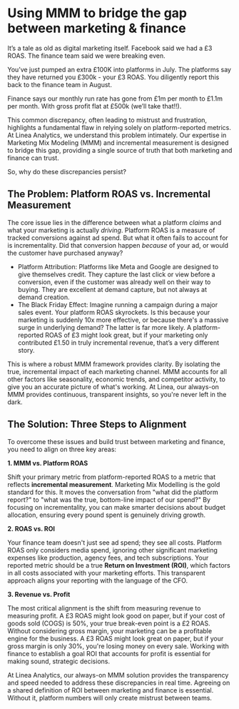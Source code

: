 # Using MMM to bridge the gap between marketing & finance

It’s a tale as old as digital marketing itself. Facebook said we had a £3 ROAS. The finance team said we were breaking even.

You’ve just pumped an extra £100K into platforms in July. The platforms say they have returned you £300k \- your £3 ROAS. You diligently report this back to the finance team in August. 

Finance says our monthly run rate has gone from £1m per month to £1.1m per month. With gross profit flat at £500k (we’ll take that\!\!).

This common discrepancy, often leading to mistrust and frustration, highlights a fundamental flaw in relying solely on platform-reported metrics. At Linea Analytics, we understand this problem intimately. Our expertise in Marketing Mix Modeling (MMM) and incremental measurement is designed to bridge this gap, providing a single source of truth that both marketing and finance can trust.

So, why do these discrepancies persist?

## The Problem: Platform ROAS vs. Incremental Measurement

The core issue lies in the difference between what a platform *claims* and what your marketing is actually *driving*. Platform ROAS is a measure of tracked conversions against ad spend. But what it often fails to account for is incrementality. Did that conversion happen *because* of your ad, or would the customer have purchased anyway?

* Platform Attribution: Platforms like Meta and Google are designed to give themselves credit. They capture the last click or view before a conversion, even if the customer was already well on their way to buying. They are excellent at demand capture, but not always at demand creation.  
* The Black Friday Effect: Imagine running a campaign during a major sales event. Your platform ROAS skyrockets. Is this because your marketing is suddenly 10x more effective, or because there's a massive surge in underlying demand? The latter is far more likely. A platform-reported ROAS of £3 might look great, but if your marketing only contributed £1.50 in truly incremental revenue, that’s a very different story.

This is where a robust MMM framework provides clarity. By isolating the true, incremental impact of each marketing channel. MMM accounts for all other factors like seasonality, economic trends, and competitor activity, to give you an accurate picture of what's working. At Linea, our always-on MMM provides continuous, transparent insights, so you're never left in the dark.

## The Solution: Three Steps to Alignment

To overcome these issues and build trust between marketing and finance, you need to align on three key areas:

**1\. MMM vs. Platform ROAS**

Shift your primary metric from platform-reported ROAS to a metric that reflects **incremental measurement**. Marketing Mix Modelling is the gold standard for this. It moves the conversation from "what did the platform report?" to "what was the true, bottom-line impact of our spend?" By focusing on incrementality, you can make smarter decisions about budget allocation, ensuring every pound spent is genuinely driving growth.

**2\. ROAS vs. ROI**

Your finance team doesn't just see ad spend; they see all costs. Platform ROAS only considers media spend, ignoring other significant marketing expenses like production, agency fees, and tech subscriptions. Your reported metric should be a true **Return on Investment (ROI)**, which factors in all costs associated with your marketing efforts. This transparent approach aligns your reporting with the language of the CFO.

**3\. Revenue vs. Profit**

The most critical alignment is the shift from measuring revenue to measuring profit. A £3 ROAS might look good on paper, but if your cost of goods sold (COGS) is 50%, your true break-even point is a £2 ROAS. Without considering gross margin, your marketing can be a profitable engine for the business. A £3 ROAS might look great on paper, but if your gross margin is only 30%, you're losing money on every sale. Working with finance to establish a goal ROI that accounts for profit is essential for making sound, strategic decisions.

At Linea Analytics, our always-on MMM solution provides the transparency and speed needed to address these discrepancies in real time. Agreeing on a shared definition of ROI between marketing and finance is essential. Without it, platform numbers will only create mistrust between teams.